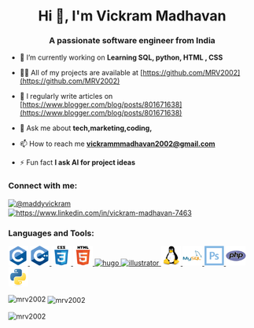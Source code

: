 <h1 align="center">Hi 👋, I'm Vickram Madhavan</h1>
<h3 align="center">A passionate software engineer from India</h3>

- 🔭 I’m currently working on **Learning SQL, python, HTML , CSS**

- 👨‍💻 All of my projects are available at [https://github.com/MRV2002](https://github.com/MRV2002)

- 📝 I regularly write articles on [https://www.blogger.com/blog/posts/801671638](https://www.blogger.com/blog/posts/801671638)

- 💬 Ask me about **tech,marketing,coding,**

- 📫 How to reach me **vickrammmadhavan2002@gmail.com**

- ⚡ Fun fact **I ask AI for project ideas**

<h3 align="left">Connect with me:</h3>
<p align="left">
<a href="https://twitter.com/@maddyvickram" target="blank"><img align="center" src="https://raw.githubusercontent.com/rahuldkjain/github-profile-readme-generator/master/src/images/icons/Social/twitter.svg" alt="@maddyvickram" height="30" width="40" /></a>
<a href="https://linkedin.com/in/https://www.linkedin.com/in/vickram-madhavan-7463" target="blank"><img align="center" src="https://raw.githubusercontent.com/rahuldkjain/github-profile-readme-generator/master/src/images/icons/Social/linked-in-alt.svg" alt="https://www.linkedin.com/in/vickram-madhavan-7463" height="30" width="40" /></a>
</p>

<h3 align="left">Languages and Tools:</h3>
<p align="left"> <a href="https://www.cprogramming.com/" target="_blank" rel="noreferrer"> <img src="https://raw.githubusercontent.com/devicons/devicon/master/icons/c/c-original.svg" alt="c" width="40" height="40"/> </a> <a href="https://www.w3schools.com/cpp/" target="_blank" rel="noreferrer"> <img src="https://raw.githubusercontent.com/devicons/devicon/master/icons/cplusplus/cplusplus-original.svg" alt="cplusplus" width="40" height="40"/> </a> <a href="https://www.w3schools.com/css/" target="_blank" rel="noreferrer"> <img src="https://raw.githubusercontent.com/devicons/devicon/master/icons/css3/css3-original-wordmark.svg" alt="css3" width="40" height="40"/> </a> <a href="https://www.w3.org/html/" target="_blank" rel="noreferrer"> <img src="https://raw.githubusercontent.com/devicons/devicon/master/icons/html5/html5-original-wordmark.svg" alt="html5" width="40" height="40"/> </a> <a href="https://gohugo.io/" target="_blank" rel="noreferrer"> <img src="https://api.iconify.design/logos-hugo.svg" alt="hugo" width="40" height="40"/> </a> <a href="https://www.adobe.com/in/products/illustrator.html" target="_blank" rel="noreferrer"> <img src="https://www.vectorlogo.zone/logos/adobe_illustrator/adobe_illustrator-icon.svg" alt="illustrator" width="40" height="40"/> </a> <a href="https://www.linux.org/" target="_blank" rel="noreferrer"> <img src="https://raw.githubusercontent.com/devicons/devicon/master/icons/linux/linux-original.svg" alt="linux" width="40" height="40"/> </a> <a href="https://www.mysql.com/" target="_blank" rel="noreferrer"> <img src="https://raw.githubusercontent.com/devicons/devicon/master/icons/mysql/mysql-original-wordmark.svg" alt="mysql" width="40" height="40"/> </a> <a href="https://www.photoshop.com/en" target="_blank" rel="noreferrer"> <img src="https://raw.githubusercontent.com/devicons/devicon/master/icons/photoshop/photoshop-line.svg" alt="photoshop" width="40" height="40"/> </a> <a href="https://www.php.net" target="_blank" rel="noreferrer"> <img src="https://raw.githubusercontent.com/devicons/devicon/master/icons/php/php-original.svg" alt="php" width="40" height="40"/> </a> <a href="https://www.python.org" target="_blank" rel="noreferrer"> <img src="https://raw.githubusercontent.com/devicons/devicon/master/icons/python/python-original.svg" alt="python" width="40" height="40"/> </a> </p>

<p><img align="left" src="https://github-readme-stats.vercel.app/api/top-langs?username=mrv2002&show_icons=true&locale=en&layout=compact" alt="mrv2002" /></p>

<p>&nbsp;<img align="center" src="https://github-readme-stats.vercel.app/api?username=mrv2002&show_icons=true&locale=en" alt="mrv2002" /></p>

<p><img align="center" src="https://github-readme-streak-stats.herokuapp.com/?user=mrv2002&" alt="mrv2002" /></p>

